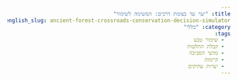 ```yaml
---
title: "יער עד בצומת דרכים: המשימה לשימור"
english_slug: ancient-forest-crossroads-conservation-decision-simulator
category: "כללי"
tags:
  - שימור טבע
  - קבלת החלטות
  - מדעי הסביבה
  - קיימות
  - יערות עתיקים
---
```

<!DOCTYPE html>
<html lang="he" dir="rtl">
<head>
    <meta charset="UTF-8">
    <meta name="viewport" content="width=device-width, initial-scale=1.0">
    <title>יער עד בצומת דרכים: המשימה לשימור</title>
    <style>
        :root {
            --color-primary: #1a5e20; /* Deep forest green */
            --color-secondary: #388e3c; /* Lighter forest green */
            --color-accent: #ff9800; /* Warm orange/brown for emphasis */
            --color-background: #e8f5e9; /* Light green background */
            --color-card-background: #ffffff; /* White for content cards */
            --color-text-dark: #212121; /* Dark text */
            --color-text-light: #757575; /* Lighter text */
            --color-border: #c8e6c9; /* Soft green border */
            --color-success: #4caf50; /* Green for positive outcomes */
            --color-danger: #f44336; /* Red for negative outcomes */
            --color-warning: #ffc107; /* Yellow for mixed outcomes */
        }

        body {
            font-family: 'Arial', sans-serif;
            line-height: 1.7;
            margin: 0;
            padding: 0;
            background-color: var(--color-background);
            color: var(--color-text-dark);
            direction: rtl;
            text-align: right;
            font-size: 1.1em;
            overflow-x: hidden; /* Prevent horizontal scroll */
        }

        .container {
            max-width: 950px;
            margin: 30px auto;
            background: var(--color-card-background);
            padding: 30px 40px;
            border-radius: 12px;
            box-shadow: 0 6px 20px rgba(0, 0, 0, 0.1);
        }

        h1 {
            color: var(--color-primary);
            text-align: center;
            margin-bottom: 30px;
            font-size: 2.5em;
            border-bottom: 3px solid var(--color-secondary);
            padding-bottom: 15px;
            position: relative; /* For potential decorative elements */
        }
         h1::after {
             content: '🌳'; /* Simple icon */
             position: absolute;
             bottom: 5px;
             left: 50%;
             transform: translateX(calc(50% + 5em)); /* Adjust based on title length */
             font-size: 0.6em;
             opacity: 0.7;
         }


        h2 {
            color: var(--color-secondary);
            font-size: 1.8em;
            margin-top: 35px;
            margin-bottom: 20px;
            padding-bottom: 8px;
            border-bottom: 1px solid var(--color-border);
        }

        h3 {
            font-size: 1.4em;
            margin-top: 25px;
            margin-bottom: 15px;
            color: var(--color-accent);
        }

        p {
            margin-bottom: 18px;
            color: var(--color-text-light);
        }

        strong {
            color: var(--color-primary);
        }

        .simulator-section {
            margin-bottom: 40px;
            padding: 25px;
            border: 1px solid var(--color-border);
            border-radius: 8px;
            background-color: #f9fff9; /* Very light green */
            box-shadow: inset 0 0 8px rgba(0,0,0,0.05);
        }

        .data-tabs {
            display: flex;
            flex-wrap: wrap; /* Allow wrapping on small screens */
            border-bottom: 2px solid var(--color-border);
            margin-bottom: 20px;
            gap: 5px; /* Space between buttons */
        }

        .tab-button {
            background-color: #e0f2f7; /* Light blue for inactive */
            border: none;
            padding: 12px 20px;
            cursor: pointer;
            font-size: 1em;
            border-radius: 6px 6px 0 0;
            transition: background-color 0.3s ease, color 0.3s ease;
            flex-grow: 1; /* Allow buttons to grow */
            text-align: center;
        }

        .tab-button.active {
            background-color: var(--color-secondary);
            color: white;
            border-bottom: 2px solid var(--color-secondary); /* Match border */
            font-weight: bold;
        }

        .tab-button:hover:not(.active) {
            background-color: #b2ebf2; /* Slightly darker blue on hover */
        }

        .tab-content {
            display: none;
            padding: 20px;
            border: 1px solid var(--color-border);
            border-top: none;
            border-radius: 0 0 8px 8px;
            background-color: var(--color-card-background);
            animation: fadeIn 0.5s ease-in-out; /* Animation for tab change */
        }

        .tab-content.active {
            display: block;
        }

        @keyframes fadeIn {
            from { opacity: 0; transform: translateY(10px); }
            to { opacity: 1; transform: translateY(0); }
        }

        .data-point {
            margin-bottom: 20px;
            padding-bottom: 15px;
            border-bottom: 1px dashed var(--color-border);
        }
        .data-point:last-child {
            border-bottom: none;
        }
        .data-point h4 {
            margin-top: 0;
            margin-bottom: 10px;
            color: var(--color-primary);
            font-size: 1.2em;
        }
        .data-point p {
            margin-bottom: 8px;
            color: var(--color-text-light);
        }
         .data-point p strong {
             color: var(--color-secondary);
         }


        .perspectives {
            display: grid;
            grid-template-columns: repeat(auto-fit, minmax(280px, 1fr));
            gap: 20px;
            margin-top: 25px;
        }

        .perspective {
            border: 1px solid var(--color-border);
            padding: 20px;
            border-radius: 8px;
            background-color: var(--color-card-background);
            box-shadow: 0 2px 8px rgba(0,0,0,0.08);
            display: flex;
            flex-direction: column;
        }
         .perspective strong {
             font-size: 1.1em;
             margin-bottom: 10px;
             display: block;
             color: var(--color-secondary);
         }
         .perspective p {
             flex-grow: 1;
             color: var(--color-text-dark);
         }


        .options {
            margin-top: 30px;
            padding: 20px;
            border: 2px dashed var(--color-accent);
            border-radius: 8px;
            background-color: #fffbe0; /* Light yellow for choices */
        }

        .options p {
            font-size: 1.2em;
            color: var(--color-primary);
            margin-bottom: 20px;
            text-align: center;
        }

        .options label {
            display: block;
            margin-bottom: 15px;
            cursor: pointer;
            padding: 15px;
            border: 1px solid var(--color-border);
            border-radius: 6px;
            background-color: var(--color-card-background);
            transition: background-color 0.3s ease, border-color 0.3s ease;
            box-shadow: 0 1px 4px rgba(0,0,0,0.05);
            display: flex;
            align-items: center;
        }

        .options label:hover {
            background-color: #e8f5e9; /* Light green on hover */
            border-color: var(--color-secondary);
        }
        .options input[type="radio"] {
             margin-left: 15px;
             vertical-align: middle;
             transform: scale(1.3); /* Make radio button slightly larger */
             accent-color: var(--color-secondary); /* Style radio button */
         }
         .options label strong {
             flex-grow: 1; /* Pushes radio button to the left */
             color: var(--color-primary);
             font-size: 1.1em;
         }


        button {
            display: block;
            width: 100%;
            padding: 14px;
            background-color: var(--color-success);
            color: white;
            border: none;
            border-radius: 6px;
            font-size: 1.2em;
            cursor: pointer;
            transition: background-color 0.3s ease, transform 0.1s ease;
            margin-top: 25px;
            font-weight: bold;
        }

        button:hover {
            background-color: #388e3c; /* Darker green */
            transform: translateY(-2px); /* Slight lift effect */
        }
         button:active {
             transform: translateY(0); /* Push down effect */
         }

        #outcome {
            margin-top: 40px;
            padding: 25px;
            border: 2px solid var(--color-danger);
            border-radius: 8px;
            background-color: #ffebee; /* Light red for outcome */
            display: none;
            opacity: 0;
            transform: translateY(20px);
            animation: slideInOutcome 0.6s ease forwards;
        }

        @keyframes slideInOutcome {
            to { opacity: 1; transform: translateY(0); }
        }

        #outcome h3 {
            color: var(--color-danger);
            text-align: center;
            margin-bottom: 20px;
            font-size: 1.6em;
        }

         .outcome-detail {
             margin-bottom: 20px;
             padding: 15px;
             border-radius: 5px;
             border-bottom: 1px solid #ffcdd2; /* Lighter red border */
             background-color: #fff; /* White background for details */
         }
         .outcome-detail strong {
             display: inline-block; /* Align icon and text */
             margin-left: 10px;
             color: var(--color-primary);
         }
         .outcome-icon {
             font-size: 1.2em;
             vertical-align: middle;
         }
         .outcome-detail.ecological strong { color: #00796b; } /* Teal */
         .outcome-detail.economic strong { color: #fbc02d; } /* Amber */
         .outcome-detail.social strong { color: #1976d2; } /* Blue */
         .outcome-detail.legal strong { color: #512da8; } /* Deep Purple */

        #toggleExplanation {
             background-color: var(--color-secondary);
             margin-top: 30px;
             margin-bottom: 20px;
        }
        #toggleExplanation:hover {
            background-color: var(--color-primary);
        }

        #explanation {
            margin-top: 30px;
            border-top: 2px solid var(--color-primary);
            padding-top: 25px;
            animation: fadeIn 0.6s ease-in-out;
        }

        #explanation h2 {
            color: var(--color-primary);
            text-align: center;
            margin-bottom: 25px;
        }
         #explanation h3 {
             color: var(--color-secondary);
         }
         #explanation p {
             color: var(--color-text-dark);
             margin-bottom: 20px;
         }

        /* Responsive adjustments */
        @media (max-width: 768px) {
            .container {
                padding: 20px 25px;
                margin: 20px auto;
            }
            h1 { font-size: 2em; }
            h2 { font-size: 1.5em; }
            h3 { font-size: 1.2em; }
            .tab-button { padding: 10px 12px; font-size: 0.9em; }
            .options label { padding: 12px; font-size: 0.9em; }
            button { font-size: 1em; padding: 12px; }
            .perspectives { grid-template-columns: 1fr; }
        }

         @media (max-width: 480px) {
             .container { padding: 15px 20px; }
             h1 { font-size: 1.8em; margin-bottom: 20px; }
             h1::after { display: none; } /* Hide icon on very small screens */
             h2 { font-size: 1.4em; margin-top: 20px; }
             h3 { font-size: 1.1em; margin-top: 15px; }
             .tab-button { flex-basis: 100%; margin-bottom: 5px; border-radius: 6px; }
             .data-tabs { flex-direction: column; gap: 0; border-bottom: none; }
             .tab-content { border-radius: 8px; }
             .options label { font-size: 0.9em; padding: 10px; }
             .options input[type="radio"] { transform: scale(1.1); }
             button { font-size: 0.9em; padding: 10px; margin-top: 15px; }
         }

    </style>
</head>
<body>
    <div class="container">
        <h1>יער עד בצומת דרכים: המשימה לשימור</h1>
        <p>אתם עומדים בפני החלטה קריטית שתעצב את עתידו של יער עתיק בעל ערך עצום. האם תוכלו למצוא את האיזון הנכון בין שימור קפדני לצרכים הדוחקים של הקהילה? משימתכם היא לבחון את הנתונים, להבין את נקודות המבט השונות, ולקבל את ההחלטה שתשרת בצורה הטובה ביותר את האינטרסים הסביבתיים, הכלכליים והחברתיים.</p>

        <div id="simulator" class="simulator-section">
            <h2>תרחיש האתגר: פיתוח מסיבי מול קדושת היער</h2>
            <p>דמיינו שאתם חלק מצוות מומחים בינלאומי המופקד על עתידו של 'יער עד' - פנינת טבע יחידה במינה, מערכת אקולוגית עשירה ובית רוחני לקהילה מקומית ותיקה. כעת, הצעה נוצצת אך מעוררת מחלוקת מונחת על שולחנכם: חברת נדל"ן ענקית מבקשת להקים כפר נופש מפואר על שטח סמוך ליער. השטח, "אזור חיץ" לכאורה, הוא למעשה גשר אקולוגי ובתי גידול חיוניים. הפרויקט מציע שגשוג כלכלי מיידי, אך מה מחירו האמיתי?</p>

            <h3>נתונים קריטיים וקולות מהשטח:</h3>
            <div class="data-tabs">
                <button class="tab-button active" data-tab="ecological"><span class="outcome-icon">🌿</span> אקולוגיה</button>
                <button class="tab-button" data-tab="economic"><span class="outcome-icon">💰</span> כלכלה</button>
                <button class="tab-button" data-tab="social"><span class="outcome-icon">👥</span> חברה ותרבות</button>
                <button class="tab-button" data-tab="legal"><span class="outcome-icon">⚖️</span> חוק ותכנון</button>
            </div>

            <div id="ecological-data" class="tab-content active">
                <div class="data-point">
                    <h4>דו"ח סקר שטח:</h4>
                    <p><strong>הממצאים המדאיגים:</strong> השטח המיועד כולל בתי גידול ערכיים ביותר: בתה טבעית עם עצי אלון בני מאות שנים, גדת נחל צלול וביצת עונתיות תוססת. אלו מהווים מקלט למינים נדירים של חלזונות ודו-חיים, וחלק ממסדרון אקולוגי חיוני למעבר יונקים בין חלקי היער והמקורות מים הסמוכים.</p>
                </div>
                <div class="data-point">
                    <h4>הערכת השפעה סביבתית:</h4>
                    <p><strong>ההשלכות:</strong> בניית כפר הנופש תביא להרס ישיר של 50 דונם בתי גידול ייחודיים. הגברת התנועה, הרעש ונוכחות האדם ידחקו מינים רגישים מלב היער. קיים סיכון גבוה לזיהום הנחל והביצה כתוצאה מנגר עילי, פסולת ותשתיות. ההפרעה באזור החיץ עלולה לבודד אוכלוסיות ביולוגיות בלב היער.</p>
                </div>
            </div>
            <div id="economic-data" class="tab-content">
                 <div class="data-point">
                    <h4>הצעת היזמים:</h4>
                    <p><strong>הבטחת שגשוג:</strong> הפרויקט מייצג השקעה של כ-200 מיליון ש"ח. צפי ליצירת כ-150 משרות ישירות בתחומי התיירות, התחזוקה והניהול, ועוד כ-100 משרות עקיפות אצל ספקים מקומיים. ההכנסה השנתית המובטחת לעירייה מארנונה ותיירות עומדת על כ-5 מיליון ש"ח.</p>
                </div>
                <div class="data-point">
                    <h4>חלופות כלכליות קיימות:</h4>
                    <p><strong>מודל צמיחה אחר:</strong> תיירות אקולוגית קטנה ואיכותית כבר קיימת ביער, הכוללת סיורים מודרכים, סדנאות ולינה כפרית בהיקף מצומצם. פעילויות אלו תומכות בכ-20 משפחות, עם הכנסה שנתית כוללת של כ-500 אלף ש"ח. הרחבת מודל התיירות האקולוגית דורשת השקעה ראשונית בפיתוח תשתיות רכות (שבילים, מרכזי מבקרים), תספק פחות משרות בסך הכל בטווח הקצר, אך תפזר את התועלת הכלכלית באופן רחב יותר בקהילה ותקדם עסקים מקומיים.</p>
                </div>
            </div>
            <div id="social-data" class="tab-content">
                 <div class="data-point">
                    <h4>סקר דעת קהל מקומי:</h4>
                    <p><strong>הקהילה חצויה:</strong> סקר שנערך בעיר הסמוכה חושף מתח עמוק: 60% מהתושבים תומכים נלהבים בפרויקט, מתוך תקווה למקומות עבודה ושיפור במצב הכלכלי. 30% מתנגדים בחריפות, חוששים מהרס היער, אובדן גישה לשטחים בעלי חשיבות אישית ותרבותית, שינוי אופיו השקט של האזור, ופגיעה בנוף.</p>
                </div>
                <div class="data-point">
                    <h4>עמדת הקהילה המסורתית/ילידית:</h4>
                    <p><strong>קשר רוחני בסכנה:</strong> נציגי הקהילה המקומית הוותיקה, שהיער הוא חלק מזהותה ומורשתה מזה דורות, מביעים כאב עמוק וחשש כבד. עבורם, היער אינו רק משאב אלא ישות חיה ומקום קדוש. הפרויקט מאיים על אתרי פולחן, מקורות למזון ורפואה מסורתיים, והקשר הבלתי אמצעי ליער.</p>
                </div>
            </div>
             <div id="legal-data" class="tab-content">
                 <div class="data-point">
                    <h4>תוכנית מתאר ותב"ע:</h4>
                    <p><strong>מסגרת תכנונית:</strong> השטח המדובר מוגדר כ"אזור חיץ ליער מוכרז", המאפשר פיתוח מוגבל בתנאים סביבתיים ספציפיים. הפרויקט המוצע חורג מההגבלות הקיימות, והיזמים הגישו בקשה לשינוי תב"ע (תוכנית בניין עיר) מהותי עבור השטח.</p>
                </div>
                <div class="data-point">
                    <h4>הגבלות חוקיות וסיכונים:</h4>
                    <p><strong>עימות משפטי באופק:</strong> הנחל הסמוך מוגדר כ"נחל רגיש", עובדה שמטילה מגבלות בנייה קשות ביותר בקרבתו. מתן ההיתרים לפרויקט עשוי לעמוד בפני עתירות משפטיות לבג"ץ מצד ארגוני סביבה ואזרחים, מה שעלול להוביל למאבקים משפטיים ארוכים ויקרים, ללא וודאות לגבי התוצאה.</p>
                </div>
            </div>

            <h3>קולות מהצוות המייעץ:</h3>
            <div class="perspectives">
                <div class="perspective">
                    <strong>🌿 ד"ר אנה, אקולוגית:</strong> "מנקודת מבט אקולוגית טהורה, פיתוח כזה הוא אסון. אזור החיץ הוא מערכת ביולוגית בעלת ערך עצום ומגן הכרחי לליבת היער. אין שום דרך למנוע פגיעה קשה וארוכת טווח מול פרויקט בסדר גודל כזה, גם עם 'תנאים מחמירים'. התנגדות חד משמעית היא הכרח."
                </div>
                <div class="perspective">
                    <strong>💰 מר בן, כלכלן:</strong> "ההזדמנות הכלכלית כאן עצומה והאזור זקוק לה נואשות. מאות משפחות ייהנו ממשרות יציבות והכנסות משמעותיות לעירייה יאפשרו שיפורים קהילתיים רחבים. אפשר וצריך למזער את הנזק הסביבתי באמצעות טכנולוגיות מתקדמות, פיצוי סביבתי, וניטור קפדני. לא ניתן להתעלם מהרעב הכלכלי."
                </div>
                <div class="perspective">
                    <strong>👥 גברת קרן, סוציולוגית:</strong> "הסקר הקהילתי מצביע על קרע עמוק. קבלת החלטה חד צדדית, בין אם בעד או נגד, תנכר חלק גדול מהקהילה ותעמיק את הסכסוך. חייבים ליזום תהליך שיתופי אמיתי, להקשיב לכל הקולות - במיוחד לקהילה המסורתית שזה ביתה - ולנסות לגבש פתרון המקובל על כמה שיותר צדדים, גם אם הוא פחות 'אופטימלי' כלכלית או אקולוגית בטווח הקצר."
                </div>
                 <div class="perspective">
                    <strong>⚖️ עו"ד דניאל, משפטן:</strong> "המצב המשפטי מורכב. היזמים הגישו בקשה לשינוי תב"ע ויש להם יועצים משפטיים חזקים. דחייה אוטומטית כמעט בוודאות תוביל למאבק משפטי ארוך בערכאות שונות, כולל בג"ץ. אישור, מנגד, ידרוש עמידה קפדנית בכללי התכנון והסביבה, וגם אז צפויות עתירות מצד ארגוני סביבה. כל החלטה טומנת בחובה סיכון משפטי וצורך להתגונן בבתי משפט."
                </div>
            </div>

            <h3>משימתכם: בחרו את הנתיב לעתיד היער</h3>
            <div class="options">
                <p>שקללתם את הנתונים וההמלצות. איזו דרך פעולה תבחרו לייעץ לצוות?</p>
                <label>
                    <input type="radio" name="decision" value="approve">
                    <strong>אפשרות 1: פריצת דרך כלכלית (בסיכון סביבתי וחברתי)</strong> - לאשר את הבקשה לשינוי התב"ע ולאפשר את בניית כפר הנופש הגדול. לדרוש מהיזמים תנאים סביבתיים ותכנוניים קפדניים ביותר, תוך מודעות לסיכונים הקיימים ולכעס מצד המתנגדים והקהילה המסורתית.
                </label>
                <label>
                    <input type="radio" name="decision" value="reject">
                    <strong>אפשרות 2: הגנה אקולוגית (במחיר כלכלי ומשפטי)</strong> - להתנגד בתוקף לבקשה לשינוי התב"ע ולדחות את הפרויקט המוצע מכל וכל. להעדיף את שימור היער על פני ההזדמנות הכלכלית, ולהתכונן למאבק משפטי אפשרי מול היזמים.
                </label>
                <label>
                    <input type="radio" name="decision" value="alternative">
                    <strong>אפשרות 3: מסע משותף (איטי ומורכב, עם פוטנציאל להסכמה)</strong> - לדחות את הפרויקט הנוכחי, וליזום במקביל תהליך תכנון חדש, רחב ושיתופי. לשלב בו את היזמים, הקהילה המקומית (כולל המסורתית), ומומחים, כדי לבחון חלופות פיתוח תיירותי אקולוגי בהיקף מוגבל ובאזורים פחות רגישים, תוך דגש על מעורבות קהילתית ותועלת מקומית מפוזרת.
                </label>
            </div>

            <button id="submitDecision">קבל את ההחלטה הגורלית</button>

            <div id="outcome">
                <h3>אלו השלכות ההחלטה שלכם ליער ולקהילה:</h3>
                <div id="outcome-details">
                    <!-- Outcome details will be inserted here by JavaScript -->
                </div>
            </div>
        </div>

        <button id="toggleExplanation">הצג את מפת הדרכים התיאורטית: עקרונות שימור וקבלת החלטות</button>

        <div id="explanation" style="display: none;">
            <h2>מפת הדרכים התיאורטית: עקרונות שימור וקבלת החלטות</h2>
            <p>הדילמה שבה התמודדתם בסימולטור משקפת מציאות מורכבת בעולם שימור הטבע. קבלת החלטות בתחום זה דורשת איזון עדין בין ידע מדעי עדכני, צרכים כלכליים דוחקים, היבטים חברתיים ותרבותיים עמוקים, ומסגרת משפטית ותכנונית מחייבת. זוהי משימה רב-ממדית הדורשת ראייה הוליסטית.</p>

            <h3>מדוע יערות עתיקים כה חשובים?</h3>
            <p>יערות עתיקים, כמו 'יער עד' בתרחיש שלנו, אינם רק אוסף של עצים. הם מערכות אקולוגיות בשלות, יציבות ועשירות להפליא. אקולוגית, הם מהווים "בנק גנים" ביולוגי עם מגוון מינים עצום, בתי גידול למינים בסכנת הכחדה, ומספקים שירותי מערכת אקולוגית חיוניים כמו טיהור מים ואוויר, ספיחת פחמן (מאגר טבעי חשוב במאבק במשבר האקלים), והגנה על קרקע מפני סחף. כלכלית, הם מספקים משאבים (עץ, צמחי מרפא) ופוטנציאל לתיירות אקולוגית. תרבותית, הם לעיתים קרובות לב הזהות וההיסטוריה של קהילות מקומיות, אתרים מקודשים ומקור לסיפורים וידע מסורתי.</p>

            <h3>האתגרים בפני שימור יערות</h3>
            <p>למרות ערכם, יערות עתיקים נמצאים תחת איומים הולכים וגוברים: <strong>לחצי פיתוח</strong> דוחקים (בנייה, חקלאות, תשתיות) הגורמים לאובדן ישיר וקיטוע שטחים; <strong>שינויי אקלים</strong> המשנים את תנאי הסביבה, מגבירים שריפות ומחלות; <strong>מינים פולשים</strong> המתחרים במינים המקומיים ומפרים את האיזון; ו<strong>קונפליקטים חברתיים-כלכליים</strong> הנובעים מהתנגשות בין צרכים אנושיים מיידיים (תעסוקה, דיור) לבין יעדי שימור ארוכי טווח.</p>

            <h3>מודלים לקבלת החלטות בנות-קיימא: ה"שורה התחתונה המשולשת"</h3>
            <p>כדי להתמודד עם אתגרים אלו, מתכנני שימור מסתמכים על גישות הוליסטיות. מודל נפוץ הוא ה-<strong>Tripple Bottom Line (TBL)</strong>, או "השורה התחתונה המשולשת". מודל זה קובע שהצלחה אמיתית ובת-קיימא נמדדת לא רק ברווח כלכלי (Profit), אלא גם בהשפעה סביבתית (Planet) ובהשפעה חברתית (People). החלטות שימור אידיאליות מנסות למצוא את נקודת החפיפה או האיזון הטובה ביותר בין שלושת הממדים הללו, תוך הכרה בכך שלעיתים קרובות קיים מתח ביניהם.</p>

            <h3>השפעת בעלי עניין וקונפליקטים</h3>
            <p>החלטות שימור אינן מתקבלות בוואקום. הן תוצר של דינמיקה מורכבת בין מגוון בעלי עניין: גופים ממשלתיים ורשויות מקומיות, יזמים כלכליים, מומחים מדיסציפלינות שונות (אקולוגים, כלכלנים, סוציולוגים, משפטנים), ארגוני חברה אזרחית (ארגוני סביבה, עמותות קהילתיות), והקהילות המקומיות - כולל קהילות ילידיות או מסורתיות בעלות קשר עמוק לאתר. לכל בעל עניין אינטרסים, ידע, ופרספקטיבה משלו. קונפליקטים הם חלק בלתי נפרד מהתהליך, וניהול קונפליקטים אפקטיבי ותהליכי שיתוף ציבור רחבים ואמיתיים הם הכרחיים כדי להגיע לפתרונות שיזכו ללגיטימציה רחבה ויהיו ברי-קיימא לאורך זמן.</p>

            <h3>ניווט באי-וודאות</h3>
            <p>המידע על מצב היער, השפעות פיתוח עתידיות, או התגובה המלאה של הקהילה והשווקים הוא לרוב חלקי ונתון לאי-וודאות. מומחי שימור נאלצים לקבל החלטות קריטיות תחת תנאים של ידע לא מושלם. גישות כמו <strong>תכנון אדפטיבי (Adaptive Management)</strong> מציעות מודל של קבלת החלטות כסדרת ניסויים מבוקרים: קבלת ההחלטה הטובה ביותר על סמך הידע הקיים, הקמת מערך ניטור ובקרה קפדני למדידת ההשלכות בפועל, ולמידה מהתוצאות כדי להתאים ולשפר את פעולות השימור בעתיד. גישה זו מכירה באי-וודאות ורואה בתהליך השימור מסע מתמשך של למידה ושיפור.</p>

            <h3>ארגז הכלים של מתכנן השימור</h3>
            <p>מתכנני שימור מודרניים משתמשים במגוון כלים טכנולוגיים ומתודולוגיים: <strong>מערכות מידע גאוגרפיות (GIS)</strong> לניתוח מרחבי של נתונים אקולוגיים, חברתיים וכלכליים; <strong>מודלים מתמטיים</strong> לחיזוי השפעות סביבתיות או דינמיקות אוכלוסייה; <strong>ניתוחי עלות-תועלת</strong> המנסים לכמת ערכי טבע במונחים כלכליים; <strong>סקרי שטח ומעקב אקולוגי (מוניטורינג)</strong> למדידת מצב המערכת; ו<strong>מתודולוגיות הנחייה וגישור</strong> להובלת תהליכי שיתוף ציבור ויישוב קונפליקטים.</p>
        </div>
    </div>

    <script>
        document.addEventListener('DOMContentLoaded', () => {
            const tabButtons = document.querySelectorAll('.tab-button');
            const tabContents = document.querySelectorAll('.tab-content');
            const submitButton = document.getElementById('submitDecision');
            const outcomeDiv = document.getElementById('outcome');
            const outcomeDetailsDiv = document.getElementById('outcome-details');
            const toggleExplanationButton = document.getElementById('toggleExplanation');
            const explanationDiv = document.getElementById('explanation');
            const decisionOptions = document.querySelectorAll('input[name="decision"]');

            // Tab functionality
            tabButtons.forEach(button => {
                button.addEventListener('click', () => {
                    const targetTab = button.dataset.tab + '-data';

                    tabButtons.forEach(btn => btn.classList.remove('active'));
                    button.classList.add('active');

                    tabContents.forEach(content => {
                        if (content.id === targetTab) {
                            content.classList.add('active');
                        } else {
                            content.classList.remove('active');
                        }
                    });
                });
            });

             // Enhance radio button labels to be fully clickable
            document.querySelectorAll('.options label').forEach(label => {
                label.addEventListener('click', () => {
                    // Ensure the radio button inside is checked when the label is clicked
                    const radio = label.querySelector('input[type="radio"]');
                    if (radio) {
                        radio.checked = true;
                    }
                });
            });


            // Decision logic
            submitButton.addEventListener('click', () => {
                const selectedDecision = document.querySelector('input[name="decision"]:checked');
                if (!selectedDecision) {
                    // Simple visual feedback for missing selection
                    submitButton.textContent = " אנא בחר אפשרות החלטה! ";
                    submitButton.style.backgroundColor = var('--color-danger');
                    setTimeout(() => {
                        submitButton.textContent = "קבל את ההחלטה הגורלית";
                        submitButton.style.backgroundColor = var('--color-success');
                    }, 1500);
                    return;
                }

                // Temporarily disable button and show processing state
                submitButton.disabled = true;
                submitButton.textContent = "מעבד השלכות...";
                submitButton.style.backgroundColor = '#ffc107'; // Warning color

                const decisionValue = selectedDecision.value;
                let outcomes = {};
                let overallImpact = { ecological: '?', economic: '?', social: '?', legal: '?' }; // Placeholder for impact symbols

                switch (decisionValue) {
                    case 'approve':
                        outcomes = {
                            ecological: "פגיעה משמעותית במערכת האקולוגית של אזור החיץ, אובדן בתי גידול, סיכון הולך וגובר למינים רגישים ביער הליבה עקב הגברת הפרעה וקיטוע. ייתכנו הצלחות חלקיות במזעור נזקים נקודתיים.",
                            economic: "<strong>צמיחה כלכלית מהירה וחזקה:</strong> יצירת מאות מקומות עבודה חדשים והכנסות משמעותיות לעירייה. עם זאת, עשוי לדחוק יוזמות תיירות אקולוגית מקומיות וקטנות יותר.",
                            social: "<strong>קרע חברתי והתנגדות חריפה:</strong> שביעות רצון בקרב התומכים הכלכליים, אך כעס עמוק וניכור בקרב המתנגדים והקהילה המסורתית, עם פוטנציאל לעימותים קהילתיים ואובדן מורשת תרבותית הקשורה ליער.",
                            legal: "<strong>אתגרים משפטיים מצד ארגוני סביבה:</strong> סיכון נמוך יחסית לתביעות מצד היזמים לאחר האישור, אך סיכון גבוה לעתירות משפטיות מצד ארגוני סביבה ואזרחים, המעלים שאלות לגבי חוקיות התב\"ע וההיתרים הניתנים, מה שעלול להוביל למאבקים ארוכים ויקרים."
                        };
                         overallImpact = { ecological: '🔻', economic: '✅', social: '❌', legal: '⚠️' }; // Down, Check, X, Warning
                        break;
                    case 'reject':
                        outcomes = {
                            ecological: "<strong>הגנה מקסימלית על היער ואזור החיץ:</strong> בתי הגידול והמסדרונות האקולוגיים נשמרים ללא הפרעה נוספת. היער נותר מוגן מלחצי הפיתוח הגדולים.",
                            economic: "<strong>הזדמנות כלכלית גדולה אבדה:</strong> הפרויקט היוקרתי לא ייצא לפועל, לא ייווצרו מאות מקומות עבודה מיידיים ולא יוגדלו משמעותית הכנסות העירייה. האזור נשאר תלוי במקורות פרנסה קיימים, כולל תיירות אקולוגית בהיקף מצומצם, אלא אם יפותחו חלופות.",
                            social: "<strong>הקלה למתנגדים וקהילה מסורתית, אכזבה לתומכים:</strong> ההחלטה מקובלת על מי שהתנגד לפרויקט וחשש לפגיעה ביער ובמורשת. עם זאת, תסכול ואכזבה בקרב מי שקיווה למקומות עבודה ולשיפור כלכלי. ייתכן לחץ ציבורי להציע חלופות כלכליות.",
                            legal: "<strong>מאבק משפטי צפוי מול היזמים:</strong> דחיית הבקשה לשינוי התב\"ע תוביל ככל הנראה לתביעה משפטית ארוכה ויקרה מצד היזמים, בטענה לפגיעה בזכויותיהם ובעסקה כלכלית."
                        };
                         overallImpact = { ecological: '✅', economic: '❌', social: '⚖️', legal: '⚠️' }; // Check, X, Scales, Warning
                        break;
                    case 'alternative':
                        outcomes = {
                            ecological: "<strong>פגיעה סביבתית מינימלית ומבוקרת:</strong> דחיית הפרויקט המסיבי מאפשרת תכנון קפדני יותר. ניתן לבחון פיתוח מוגבל ומקומי יותר באזורים פחות רגישים, תוך הגנה מוחלטת על אזורי הליבה ובתי הגידול החשובים ביותר.",
                            economic: "<strong>צמיחה כלכלית איטית אך יציבה ומפוזרת:</strong> לא נוצרים מאות מקומות עבודה בבת אחת, אך פיתוח תיירות אקולוגית מבוססת קהילה יכול ליצור משרות רבות יותר בטווח הארוך ולפזר את התועלת הכלכלית באופן רחב יותר בקרב עסקים קטנים ומקומיים. דורש השקעה ראשונית משמעותית בתהליכי תכנון ופיתוח.",
                            social: "<strong>פוטנציאל גבוה להשגת הסכמה וחיזוק קהילתי:</strong> שיתוף הקהילה בתהליך התכנון מגביר את הלגיטימציה לפתרון הסופי, מפחית קונפליקטים ומחזק את הקשר של התושבים ליער. הקהילה המסורתית יכולה להיות שותפה פעילה בתכנון וליהנות מפיתוחים תואמי תרבות. דורש השקעה משמעותית בתהליכי שיתוף וגישור.",
                             legal: "<strong>תהליך תכנוני חדש ומורכב:</strong> דחיית הבקשה המקורית כנראה תגרור מאבק משפטי ראשוני מול היזמים. לאחר מכן, יידרשו הליכי תכנון ממושכים ומורכבים ליזום ולקדם את הפיתוח החלופי, עם צורך לוודא עמידה מלאה בדרישות החוק הסביבתי והתכנוני."
                        };
                         overallImpact = { ecological: '✅', economic: '⚖️', social: '✅', legal: '⚖️' }; // Check, Scales, Check, Scales
                        break;
                }

                // Simulate processing time
                setTimeout(() => {
                    // Display outcomes
                    outcomeDetailsDiv.innerHTML = '';
                    for (const key in outcomes) {
                        const p = document.createElement('p');
                        p.className = 'outcome-detail ' + key; // Add class for styling/icons
                        const icon = overallImpact[key] || ''; // Get icon based on key
                        p.innerHTML = `<span class="outcome-icon">${icon}</span> <strong>${outcomes[key].split(':')[0]}:</strong> ${outcomes[key].split(':')[1].trim()}`;
                        outcomeDetailsDiv.appendChild(p);
                    }

                    outcomeDiv.style.display = 'block';
                    // Trigger CSS animation by ensuring element is rendered before adding active class (simple trick)
                    requestAnimationFrame(() => {
                        outcomeDiv.classList.add('active');
                        outcomeDiv.style.opacity = 1; // Override initial opacity set in CSS
                        outcomeDiv.style.transform = 'translateY(0)'; // Override initial transform
                    });


                    outcomeDiv.scrollIntoView({ behavior: 'smooth', block: 'start' });

                    // Restore button state
                    submitButton.disabled = false;
                    submitButton.textContent = "ההחלטה התקבלה!";
                    submitButton.style.backgroundColor = var('--color-secondary');
                     setTimeout(() => {
                         submitButton.textContent = "קבל את ההחלטה הגורלית"; // Reset button text
                         submitButton.style.backgroundColor = var('--color-success'); // Reset button color
                     }, 3000);


                }, 1000); // Simulate 1 second processing
            });

            // Toggle explanation visibility
            toggleExplanationButton.addEventListener('click', () => {
                const isHidden = explanationDiv.style.display === 'none';

                if (isHidden) {
                    explanationDiv.style.display = 'block';
                    // Trigger fadeIn animation via class or direct style application after display change
                     requestAnimationFrame(() => {
                        explanationDiv.style.opacity = 1;
                        explanationDiv.style.transform = 'translateY(0)';
                     });

                    toggleExplanationButton.textContent = 'הסתר את מפת הדרכים התיאורטית';
                    // Scroll to explanation after showing
                    explanationDiv.scrollIntoView({ behavior: 'smooth', block: 'start' });
                } else {
                     // Animate out before hiding
                     explanationDiv.style.opacity = 0;
                     explanationDiv.style.transform = 'translateY(10px)';
                     setTimeout(() => {
                         explanationDiv.style.display = 'none';
                         toggleExplanationButton.textContent = 'הצג את מפת הדרכים התיאורטית: עקרונות שימור וקבלת החלטות';
                     }, 600); // Match animation duration
                }
            });

            // Initial state for explanation animation (optional, but good practice)
            explanationDiv.style.opacity = 0;
            explanationDiv.style.transform = 'translateY(10px)';

        });
    </script>
</body>
</html>